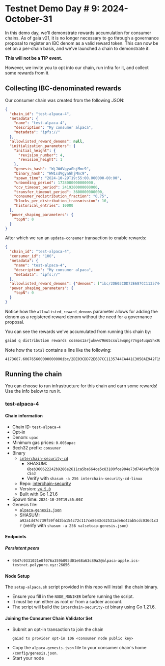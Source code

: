# Testnet Demo Day # 9: 2024-October-31

In this demo day, we'll demonstrate rewards accumulation for consumer chains.
As of gaia v21, it is no longer necessary to go through a governance proposal
to register an IBC denom as a valid reward token. This can now be set on a
per-chain basis, and we've launched a chain to demonstrate it.

**This will not be a TIP event.**

However, we invite you to opt into our chain, run infra for it, and collect
some rewards from it.

## Collecting IBC-denominated rewards

Our consumer chain was created from the following JSON:

```json
{
  "chain_id": "test-alpaca-4",
  "metadata": {
    "name": "test-alpaca-4",
    "description": "My consumer alpaca",
    "metadata": "ipfs://"
  },
  "allowlisted_reward_denoms": null,
  "initialization_parameters": {
    "initial_height": {
      "revision_number": 4,
      "revision_height": 1
    },
    "genesis_hash": "WjJWdVgyaGhjMmc9",
    "binary_hash": "WW1sdVgyaGhjMmc9",
    "spawn_time": "2024-10-29T19:55:00.000000-00:00",
    "unbonding_period": 1728000000000000,
    "ccv_timeout_period": 2419200000000000,
    "transfer_timeout_period": 3600000000000,
    "consumer_redistribution_fraction": "0.75",
    "blocks_per_distribution_transmission": 10,
    "historical_entries": 10000
  },
  "power_shaping_parameters": {
    "topN": 0
  }
}
```

After which we ran an `update-consumer` transaction to enable rewards:

```json
{
  "chain_id": "test-alpaca-4",
  "consumer_id": "106",
  "metadata": {
    "name": "test-alpaca-4",
    "description": "My consumer alpaca",
    "metadata": "ipfs://"
  },
  "allowlisted_reward_denoms": {"denoms": ["ibc/2DE03CDD72E687CC1135744CA441C3058AE942F19F25D193DFAB30240871CF9F"]},
  "power_shaping_parameters": {
    "topN": 0
  }
}
```

Notice how the `allowlisted_reward_denoms` parameter allows for adding the
denom as a registered reward denom without the need for a governance proposal.

You can see the rewards we've accumulated from running this chain by:

```bash
gaiad q distribution rewards cosmos1arjwkww79m65csulawqngr7ngs4uqu5hx9ak2a
```

Note how the `total` contains a line like the following:

```
4173687.606765600000000000ibc/2DE03CDD72E687CC1135744CA441C3058AE942F19F25D193DFAB30240871CF9F
```

## Running the chain

You can choose to run infrastructure for this chain and earn some rewards!
Use the info below to run it.

### test-alpaca-4

#### Chain information
* Chain ID: `test-alpaca-4`
* Opt-in
* Denom: `upac`
* Minimum gas prices: `0.005upac`
* Bech32 prefix: `consumer`
* Binary
  * [`interchain-security-cd`](https://github.com/hyphacoop/cosmos-builds/releases/download/ics-v4.5.0/interchain-security-cd-linux)
    * SHASUM: `6beb360622242b9286e2611ca5ba664ce5c83100fce904e73d7464efb038c5a3`
    * Verify with `shasum -a 256 interchain-security-cd-linux`
  * Repo: [interchain-security](https://github.com/cosmos/interchain-security/)
  * Version: [`v4.5.0`](https://github.com/cosmos/interchain-security/releases/tag/v4.5.0)
  * Built with Go 1.21.6
* Spawn time: `2024-10-29T19:55:00Z`
* Genesis file:
  * [`alpaca-genesis.json`](https://raw.githubusercontent.com/cosmos/testnets/3fd7e18ca28370cf32bdbe49586a4dd2b7a16f80/testnet-wednesdays/demoday09/alpaca-genesis.json)
  * SHASUM: `a92a1d47d739f59f4d2ba154c72c117ce8643c62531ade6c42ab5cdc036d1c3f` (verify with `shasum -a 256 valsetcap-genesis.json`)

#### Endpoints

##### Persistent peers

* `9547c9331021e0f076a359b095d01e68a63c89a2@alpaca-apple.ics-testnet.polypore.xyz:26656`

#### Node Setup

The `setup-alpaca.sh` script provided in this repo will install the chain binary.
* Ensure you fill in the `NODE_MONIKER` before running the script.
* It must be run either as root or from a sudoer account.
* The script will build the `interchain-security-cd` binary using Go 1.21.6.

#### Joining the Consumer Chain Validator Set

* Submit an opt-in transaction to join the chain
  ```
  gaiad tx provider opt-in 106 <consumer node public key>
  ```
* Copy the `alpaca-genesis.json` file to your consumer chain's home `/config/genesis.json`.
* Start your node
